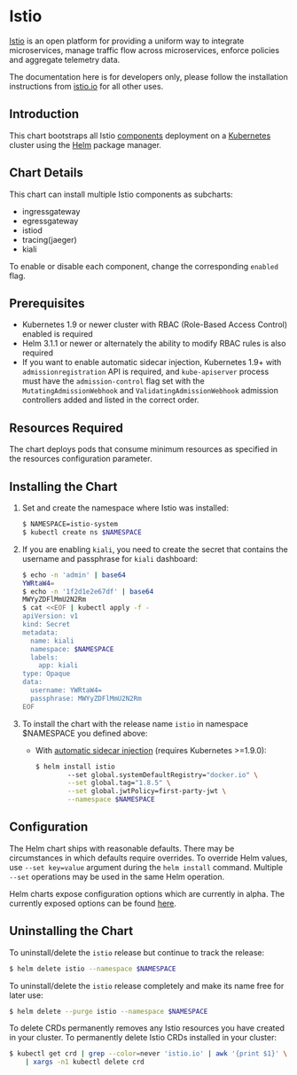 # Istio

[Istio](https://istio.io/) is an open platform for providing a uniform way to integrate microservices, manage traffic flow across microservices, enforce policies and aggregate telemetry data.

The documentation here is for developers only, please follow the installation instructions from [istio.io](https://istio.io/docs/setup/kubernetes/install/helm/) for all other uses.

## Introduction

This chart bootstraps all Istio [components](https://istio.io/docs/concepts/what-is-istio/) deployment on a [Kubernetes](http://kubernetes.io) cluster using the [Helm](https://helm.sh) package manager.

## Chart Details

This chart can install multiple Istio components as subcharts:
- ingressgateway
- egressgateway
- istiod
- tracing(jaeger)
- kiali

To enable or disable each component, change the corresponding `enabled` flag.

## Prerequisites

- Kubernetes 1.9 or newer cluster with RBAC (Role-Based Access Control) enabled is required
- Helm 3.1.1 or newer or alternately the ability to modify RBAC rules is also required
- If you want to enable automatic sidecar injection, Kubernetes 1.9+ with `admissionregistration` API is required, and `kube-apiserver` process must have the `admission-control` flag set with the `MutatingAdmissionWebhook` and `ValidatingAdmissionWebhook` admission controllers added and listed in the correct order.

## Resources Required

The chart deploys pods that consume minimum resources as specified in the resources configuration parameter.

## Installing the Chart

1. Set and create the namespace where Istio was installed:

    ```bash
    $ NAMESPACE=istio-system
    $ kubectl create ns $NAMESPACE
    ```

1. If you are enabling `kiali`, you need to create the secret that contains the username and passphrase for `kiali` dashboard:

    ```bash
    $ echo -n 'admin' | base64
    YWRtaW4=
    $ echo -n '1f2d1e2e67df' | base64
    MWYyZDFlMmU2N2Rm
    $ cat <<EOF | kubectl apply -f -
    apiVersion: v1
    kind: Secret
    metadata:
      name: kiali
      namespace: $NAMESPACE
      labels:
        app: kiali
    type: Opaque
    data:
      username: YWRtaW4=
      passphrase: MWYyZDFlMmU2N2Rm
    EOF
    ```

1. To install the chart with the release name `istio` in namespace $NAMESPACE you defined above:

    - With [automatic sidecar injection](https://istio.io/docs/setup/kubernetes/sidecar-injection/#automatic-sidecar-injection) (requires Kubernetes >=1.9.0):

        ```bash
        $ helm install istio 
                --set global.systemDefaultRegistry="docker.io" \
                --set global.tag="1.8.5" \
                --set global.jwtPolicy=first-party-jwt \
                --namespace $NAMESPACE
        ```

## Configuration

The Helm chart ships with reasonable defaults.  There may be circumstances in which defaults require overrides.
To override Helm values, use `--set key=value` argument during the `helm install` command.  Multiple `--set` operations may be used in the same Helm operation.

Helm charts expose configuration options which are currently in alpha.  The currently exposed options can be found [here](https://istio.io/docs/reference/config/installation-options/).

## Uninstalling the Chart

To uninstall/delete the `istio` release but continue to track the release:

```bash
$ helm delete istio --namespace $NAMESPACE
```

To uninstall/delete the `istio` release completely and make its name free for later use:

```bash
$ helm delete --purge istio --namespace $NAMESPACE
```

To delete CRDs permanently removes any Istio resources you have created in your cluster. To permanently delete Istio CRDs installed in your cluster:

```bash
$ kubectl get crd | grep --color=never 'istio.io' | awk '{print $1}' \
    | xargs -n1 kubectl delete crd
```